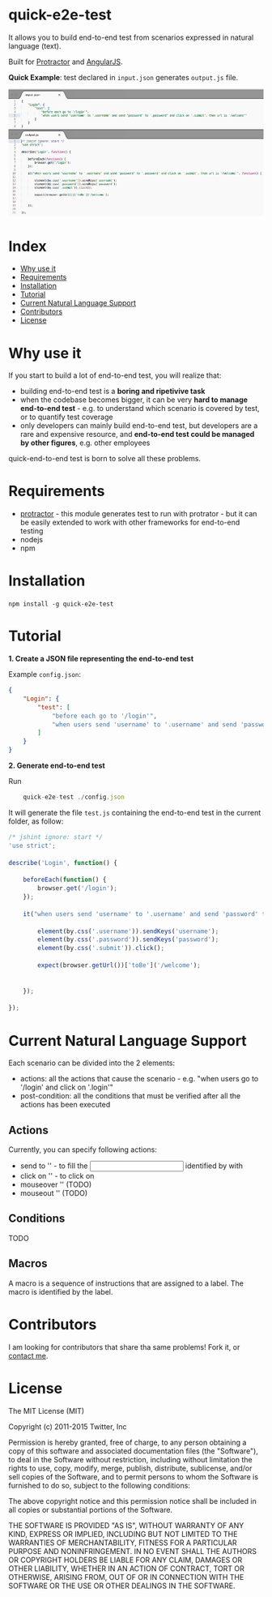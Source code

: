 quick-e2e-test
=========================

It allows you to build end-to-end test from scenarios expressed in natural language (text). 

Built for [Protractor](http://angular.github.io/protractor/#/) and [AngularJS](https://angularjs.org/).

**Quick Example**: test declared in `input.json`  generates `output.js` file.

![preview-image](https://raw.githubusercontent.com/bitliner/quick-e2e-test/master/docs/quick-e2e-test-preview.png "preview-image")


# Index

* [Why use it](#user-content-why-use-it)
* [Requirements](#user-content-requirements)
* [Installation](#user-content-installation)
* [Tutorial](#user-content-tutorial)
* [Current Natural Language Support](#user-content-current-natural-language-support)
* [Contributors](#user-content-contributors)
* [License](#user-content-license)

# Why use it

If you start to build a lot of end-to-end test, you will realize that:

* building end-to-end test is a **boring and ripetivive task**
* when the codebase becomes bigger, it can be very **hard to manage end-to-end test** - e.g. to understand which scenario is covered by test, or to quantify test coverage
* only developers can mainly build end-to-end test, but developers are a rare and expensive resource, and **end-to-end test could be managed by other figures**, e.g. other employees 

quick-end-to-end test is born to solve all these problems.


# Requirements

* [protractor](http://angular.github.io/protractor/#/) - this module generates test to run with protrator - but it can be easily extended to work with other frameworks for end-to-end testing
* nodejs
* npm



# Installation

`npm install -g quick-e2e-test`

# Tutorial

**1. Create a JSON file representing the end-to-end test**

Example `config.json`:

```json
{
	"Login": {
		"test": [
			"before each go to '/login'",
			"when users send 'username' to '.username' and send 'password' to '.password' and click on '.submit', then url is '/welcome'"
		]
	}
}
```
**2. Generate end-to-end test**

Run 

```js
	quick-e2e-test ./config.json
``` 

It will generate the file `test.js` containing the end-to-end test in the current folder, as follow:

```js
/* jshint ignore: start */
'use strict';

describe('Login', function() {

	beforeEach(function() {
		browser.get('/login');
	});

	it("when users send 'username' to '.username' and send 'password' to '.password' and click on '.submit', then url is '/welcome'", function() {

		element(by.css('.username')).sendKeys('username');
		element(by.css('.password')).sendKeys('password');
		element(by.css('.submit')).click();

		expect(browser.getUrl())['toBe']('/welcome');


	});

});
```

# Current Natural Language Support

Each scenario can be divided into the 2 elements:

* actions: all the actions that cause the scenario - e.g. "when users go to '/login' and click on '.login'"
* post-condition: all the conditions that must be verified after all the actions has been executed

## Actions 

Currently, you can specify following actions:

* send <string> to '<css selector>' - to fill the <input> identified by <css selector> with <string>
* click on '<css selector>' - to click on <css selector>
* mouseover '<css selector>' (TODO) 
* mouseout '<css selector>' (TODO)

## Conditions

TODO

## Macros

A macro is a sequence of instructions that are assigned to a label. The macro is identified by the label. 


# Contributors

I am looking for contributors that share tha same problems! Fork it, or [contact me](mailto:giovanni.gaglione@gmail.com).

# License

The MIT License (MIT)

Copyright (c) 2011-2015 Twitter, Inc

Permission is hereby granted, free of charge, to any person obtaining a copy
of this software and associated documentation files (the "Software"), to deal
in the Software without restriction, including without limitation the rights
to use, copy, modify, merge, publish, distribute, sublicense, and/or sell
copies of the Software, and to permit persons to whom the Software is
furnished to do so, subject to the following conditions:

The above copyright notice and this permission notice shall be included in
all copies or substantial portions of the Software.

THE SOFTWARE IS PROVIDED "AS IS", WITHOUT WARRANTY OF ANY KIND, EXPRESS OR
IMPLIED, INCLUDING BUT NOT LIMITED TO THE WARRANTIES OF MERCHANTABILITY,
FITNESS FOR A PARTICULAR PURPOSE AND NONINFRINGEMENT. IN NO EVENT SHALL THE
AUTHORS OR COPYRIGHT HOLDERS BE LIABLE FOR ANY CLAIM, DAMAGES OR OTHER
LIABILITY, WHETHER IN AN ACTION OF CONTRACT, TORT OR OTHERWISE, ARISING FROM,
OUT OF OR IN CONNECTION WITH THE SOFTWARE OR THE USE OR OTHER DEALINGS IN
THE SOFTWARE.